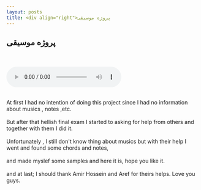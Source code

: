 ```yaml
---
layout: posts
title: <div align="right">پروژه موسیقی
---
```


## پروژه موسیقی

<br><br>
<audio controls>
    <source src="../assets/music/final.mp3" type="audio/mp3">
</audio>
<br><br>

At first I had no intention of doing this project since I had no information about musics , notes ,etc.<br><br>
But after that hellish final exam I started to asking for help from others and together with them I did it.<br><br>
Unfortunately , I still don't know thing about musics but with their help I went and found some chords and notes,<br><br>
and made myslef some samples and here it is, hope you like it. <br><br>
and at last; I should thank Amir Hossein and Aref for theirs helps. Love you guys.

